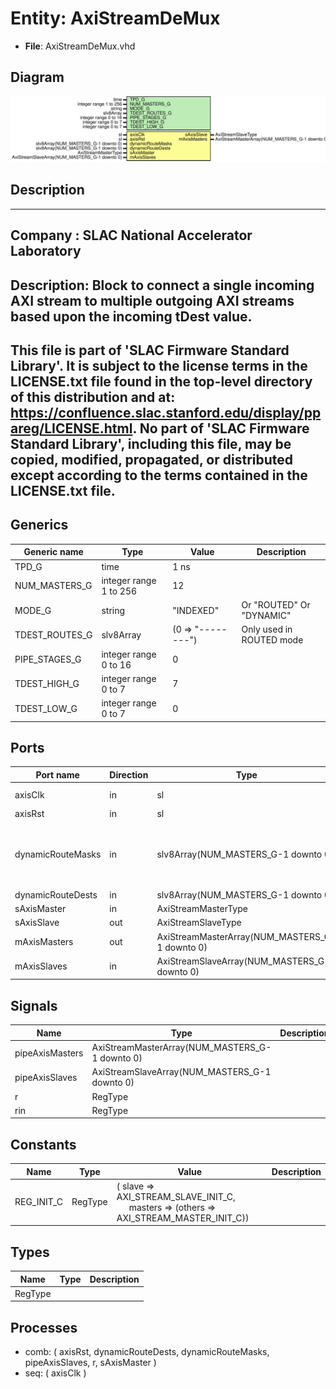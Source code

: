 # Entity: AxiStreamDeMux

- **File**: AxiStreamDeMux.vhd
## Diagram

![Diagram](AxiStreamDeMux.svg "Diagram")
## Description

-----------------------------------------------------------------------------
 Company    : SLAC National Accelerator Laboratory
-----------------------------------------------------------------------------
 Description:
 Block to connect a single incoming AXI stream to multiple outgoing AXI
 streams based upon the incoming tDest value.
-----------------------------------------------------------------------------
 This file is part of 'SLAC Firmware Standard Library'.
 It is subject to the license terms in the LICENSE.txt file found in the
 top-level directory of this distribution and at:
    https://confluence.slac.stanford.edu/display/ppareg/LICENSE.html.
 No part of 'SLAC Firmware Standard Library', including this file,
 may be copied, modified, propagated, or distributed except according to
 the terms contained in the LICENSE.txt file.
-----------------------------------------------------------------------------
## Generics

| Generic name   | Type                   | Value             | Description               |
| -------------- | ---------------------- | ----------------- | ------------------------- |
| TPD_G          | time                   | 1 ns              |                           |
| NUM_MASTERS_G  | integer range 1 to 256 | 12                |                           |
| MODE_G         | string                 | "INDEXED"         |  Or "ROUTED" Or "DYNAMIC" |
| TDEST_ROUTES_G | slv8Array              | (0 => "--------") |  Only used in ROUTED mode |
| PIPE_STAGES_G  | integer range 0 to 16  | 0                 |                           |
| TDEST_HIGH_G   | integer range 0 to 7   | 7                 |                           |
| TDEST_LOW_G    | integer range 0 to 7   | 0                 |                           |
## Ports

| Port name         | Direction | Type                                           | Description                                             |
| ----------------- | --------- | ---------------------------------------------- | ------------------------------------------------------- |
| axisClk           | in        | sl                                             | Clock and reset                                         |
| axisRst           | in        | sl                                             |                                                         |
| dynamicRouteMasks | in        | slv8Array(NUM_MASTERS_G-1 downto 0)            | Dynamic Route Table (only used when MODE_G = "DYNAMIC") |
| dynamicRouteDests | in        | slv8Array(NUM_MASTERS_G-1 downto 0)            |                                                         |
| sAxisMaster       | in        | AxiStreamMasterType                            | Slave                                                   |
| sAxisSlave        | out       | AxiStreamSlaveType                             |                                                         |
| mAxisMasters      | out       | AxiStreamMasterArray(NUM_MASTERS_G-1 downto 0) | Masters                                                 |
| mAxisSlaves       | in        | AxiStreamSlaveArray(NUM_MASTERS_G-1 downto 0)  |                                                         |
## Signals

| Name            | Type                                           | Description |
| --------------- | ---------------------------------------------- | ----------- |
| pipeAxisMasters | AxiStreamMasterArray(NUM_MASTERS_G-1 downto 0) |             |
| pipeAxisSlaves  | AxiStreamSlaveArray(NUM_MASTERS_G-1 downto 0)  |             |
| r               | RegType                                        |             |
| rin             | RegType                                        |             |
## Constants

| Name       | Type    | Value                                                                                                                                   | Description |
| ---------- | ------- | --------------------------------------------------------------------------------------------------------------------------------------- | ----------- |
| REG_INIT_C | RegType |  (       slave   => AXI_STREAM_SLAVE_INIT_C,<br><span style="padding-left:20px">       masters => (others => AXI_STREAM_MASTER_INIT_C)) |             |
## Types

| Name    | Type | Description |
| ------- | ---- | ----------- |
| RegType |      |             |
## Processes
- comb: ( axisRst, dynamicRouteDests, dynamicRouteMasks, pipeAxisSlaves, r, sAxisMaster )
- seq: ( axisClk )
